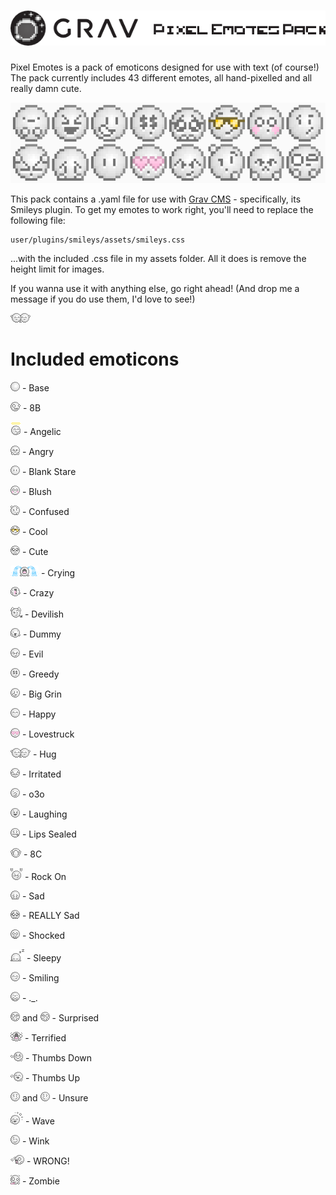 # ![Grav Smileys Data Pack - Simple Smileys](assets/logo.png)

Pixel Emotes is a pack of emoticons designed for use with text (of course!)
The pack currently includes 43 different emotes, all hand-pixelled and all really damn cute.

![Grav Smileys Data Pack - Simple Smileys](assets/preview.png)

This pack contains a .yaml file for use with [Grav CMS](http://getgrav.org) - specifically, its Smileys plugin. To get my emotes to work right, you'll need to replace the following file:

    user/plugins/smileys/assets/smileys.css

...with the included .css file in my assets folder. All it does is remove the height limit for images.

If you wanna use it with anything else, go right ahead! (And drop me a message if you do use them, I'd love to see!)

![Hug](hug.png)

# Included emoticons

![Base](_base.png) - Base

![8B](8B.png) - 8B

![Angel](angel.png) - Angelic

![Angry](angry.png) - Angry

![Blank Stare](speechless.png) - Blank Stare

![Blush](blushing.png) - Blush

![Confused](confused.png) - Confused

![Cool](cool.png) - Cool

![Cute](cute.png) - Cute

![Crying](crying.png) - Crying

![La la la](madness.gif) - Crazy

![Devil](devil.png) - Devilish

![Dummy](stupid.png) - Dummy

![Evil](evil.png) - Evil

![Greed](greedy.png) - Greedy

![Grin](grinning.png) - Big Grin

![Happy](happy_smiling.png) - Happy

![Lovestruck](heart.png) - Lovestruck

![Hug](hug.png) - Hug

![Irritated](irritated.png) - Irritated

![Duckface](kissing.png) - o3o

![Laughing](laughing.png) - Laughing

![Lips Sealed](lips_sealed.png) - Lips Sealed

![Pouting](pouting.png) - 8C

![Rock On!](rockon.png) - Rock On

![Sad](frowning.png) - Sad

![Very Sad](verysad.png) - REALLY Sad

![Shock](gasping.png) - Shocked

![Sleepy](tired.png) - Sleepy

![Smile](smiling.png) - Smiling

![Serious Face](srsface.png) - ._.

![Surprised](surprised.png) and ![Surprised](surprised_2.png) - Surprised

![Terrified](terrified.png) - Terrified

![Thumbs Down](thumbs_down.png) - Thumbs Down

![Thumbs Up](thumbs_up.png) - Thumbs Up

![Unsure](unsure.png) and ![Unsure](unsure_2.png) - Unsure

![Wave](wave.png) - Wave

![Wink](winking.png) - Wink

![Wrong](wrong.png) - WRONG!

![Zombie](zombie.gif) - Zombie

